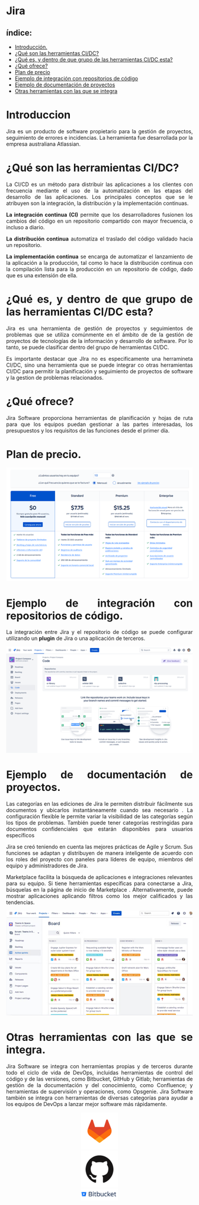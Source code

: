 <div align="justify">

# Jira

## índice:
- [Introducción.](#introduccion)
- [¿Qué son las herramientas CI/DC?](#herramientas)
- [¿Qué es, y dentro de que grupo de las herramientas CI/DC esta?](#grupo)
- [¿Qué ofrece?](#ofrece)
- [Plan de precio](#precio)
- [Ejemplo de integración con repositorios de código](#codigo)
- [Ejemplo de documentación de proyectos](#documentacion)
- [Otras herramientas con las que se integra](#otras)

# Introduccion <a name="introduccion"></a>
Jira es un producto de software propietario para la gestión de proyectos, seguimiento de errores e incidencias. La herramienta fue desarrollada por la empresa australiana Atlassian.

# ¿Qué son las herramientas <a name="herramientas"></a> CI/DC?
La CI/CD es un método para distribuir las aplicaciones a los clientes con frecuencia mediante el uso de la automatización en las etapas del desarrollo de las aplicaciones. Los principales conceptos que se le atribuyen son la integración, la distribución y la implementación continuas.

**La integración continua (CI)** permite que los desarrolladores fusionen los cambios del código en un repositorio compartido con mayor frecuencia, o incluso a diario.

**La distribución continua** automatiza el traslado del código validado hacia un repositorio.

**La implementación continua** se encarga de automatizar el lanzamiento de la aplicación a la producción, tal como lo hace la distribución continua con la compilación lista para la producción en un repositorio de código, dado que es una extensión de ella. 

# ¿Qué es, y dentro de que grupo <a name="grupo"> de las herramientas CI/DC esta?

Jira es una herramienta de gestión de proyectos y seguimientos de problemas que se utiliza comúnmente en el ámbito de de la gestión de proyectos de tecnologías de la información y desarrollo de software. Por lo tanto, se puede clasificar dentro del grupo de herramientas CI/DC. 

Es importante destacar que JIra no es especificamente una herramineta CI/DC, sino una herramienta que se puede integrar co otras herramientas CI/DC para permitir la planificación y seguimiento de proyectos de software y la gestion de problemas relacionados. 

# ¿Qué ofrece? <a name="ofrece">

Jira Software proporciona herramientas de planificación y hojas de ruta para que los equipos puedan gestionar a las partes interesadas, los presupuestos y los requisitos de las funciones desde el primer día.

# Plan de precio. <a name="precio">

![<Imagen 1>](<https://github.com/Yaamiilaa/Jira/blob/main/img/plan_de_precios_jira.png>)

# Ejemplo de integración con repositorios de código. <a name="codigo">

La integración entre Jira y el repositorio de código se puede configurar utilizando un **plugin** de Jira o una aplicación de terceros. 


![<Imagen 1>](<https://github.com/Yaamiilaa/Jira/blob/main/img/jira-see-code.png>)


# Ejemplo de documentación de proyectos. <a name="documentacion">

Las categorías en las ediciones de Jira le permiten distribuir fácilmente sus documentos y ubicarlos instantáneamente cuando sea necesario . La configuración flexible le permite variar la visibilidad de las categorías según los tipos de problemas. También puede tener categorías restringidas para documentos confidenciales que estarán disponibles para usuarios específicos


Jira se creó teniendo en cuenta las mejores prácticas de Agile y Scrum. Sus funciones se adaptan y distribuyen de manera inteligente de acuerdo con los roles del proyecto con paneles para líderes de equipo, miembros del equipo y administradores de Jira.


Marketplace facilita la búsqueda de aplicaciones e integraciones relevantes para su equipo. Si tiene herramientas específicas para conectarse a Jira, búsquelas en la página de inicio de Marketplace . Alternativamente, puede mostrar aplicaciones aplicando filtros como los mejor calificados y las tendencias.


![<Imagen 1>](<https://github.com/Yaamiilaa/Jira/blob/main/img/Captura%20de%20pantalla_2023-05-08_18-26-56.png>)


# Otras herramientas con las que se integra. <a name='otras'>
Jira Software se integra con herramientas propias y de terceros durante todo el ciclo de vida de DevOps, incluidas herramientas de control del código y de las versiones, como Bitbucket, GitHub y Gitlab; herramientas de gestión de la documentación y del conocimiento, como Confluence; y herramientas de supervisión y operaciones, como Opsgenie. Jira Software también se integra con herramientas de diversas categorías para ayudar a los equipos de DevOps a lanzar mejor software más rápidamente.

<div align="center">
<center><img width=100px src='https://github.com/Yaamiilaa/Jira/blob/main/img/Gitlab_logo.png'></center>
<center><img width=100px src='https://github.com/Yaamiilaa/Jira/blob/main/img/Sin%20t%C3%ADtulo.png'></center>
<center><img width=100px src='https://github.com/Yaamiilaa/Jira/blob/main/img/bitbucket_Logo.png'></center>
</div>
</div>